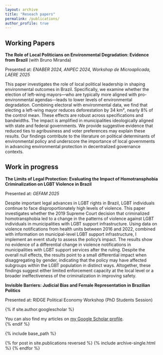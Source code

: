 ```yaml
---
layout: archive
title: "Reseach papers"
permalink: /publications/
author_profile: true
---
```


## Working Papers

**The Role of Local Politicians on Environmental Degradation: Evidence
from Brazil** (with Bruno Miranda) 

Presented at: _ENABER 2024, ANPEC 2024, Workshop de Microaplicada, LAERE 2025_

This paper investigates the role of local political leadership in shaping environmental outcomes in Brazil. Specifically, we examine whether the election of left-wing mayors—who are typically more aligned with pro-environmental agendas—leads to lower levels of environmental degradation. Combining electoral with environmental data, we find that electing a left-wing mayor reduces deforestation by 34 km², nearly 8\% of the control mean. These effects are robust across specifications and bandwidths. The impact is amplified in municipalities ideologically aligned with state and federal governments. We provide suggestive evidence that reduced ties to agribusiness and voter preferences may explain these results. Our findings contribute to the literature on political determinants of environmental policy and underscore the importance of local governments in advancing environmental protection in decentralized governance contexts.

## Work in progress

**The Limits of Legal Protection: Evaluating the Impact of Homotransphobia Criminalization on LGBT Violence in Brazil**

Presented at: _GEFAM 2025_

Despite important legal advances in LGBT rights in Brazil, LGBT individuals continue to face disproportionately high levels of violence. This paper investigates whether the 2019 Supreme Court decision that criminalized homotransphobia led to a change in the patterns of violence against LGBT individuals in municipalities with LGBT support infrastructure. Using data on violence notifications from health units between 2016 and 2022, combined with information on municipal-level LGBT support infrastructure, I implement an event study to assess the policy’s impact. The results show no evidence of a differential change in violence notifications in municipalities with LGBT support services after the ruling. Despite the overall null effects, the results point to a small differential impact when disaggregating by gender, indicating that the policy may have affected subgroups within the LGBT population in distinct ways. Altogether, these findings suggest either limited enforcement capacity at the local level or a broader ineffectiveness of the criminalization in improving safety. 

**Invisible Barriers: Judicial Bias and Female Representation in Brazilian Politics**

Presented at: RIDGE Political Economy Workshop (PhD Students Session)


{% if site.author.googlescholar %}
  <div class="wordwrap">You can also find my articles on <a href="{{site.author.googlescholar}}">my Google Scholar profile</a>.</div>
{% endif %}

{% include base_path %}

{% for post in site.publications reversed %}
  {% include archive-single.html %}
{% endfor %}
